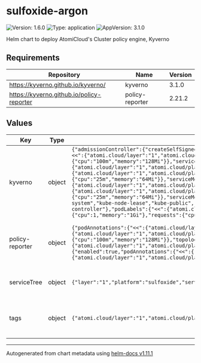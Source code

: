 # sulfoxide-argon

![Version: 1.6.0](https://img.shields.io/badge/Version-1.6.0-informational?style=flat-square) ![Type: application](https://img.shields.io/badge/Type-application-informational?style=flat-square) ![AppVersion: 3.1.0](https://img.shields.io/badge/AppVersion-3.1.0-informational?style=flat-square)

Helm chart to deploy AtomiCloud's Cluster policy engine, Kyverno

## Requirements

| Repository | Name | Version |
|------------|------|---------|
| https://kyverno.github.io/kyverno/ | kyverno | 3.1.0 |
| https://kyverno.github.io/policy-reporter | policy-reporter | 2.21.2 |

## Values

| Key | Type | Default | Description |
|-----|------|---------|-------------|
| kyverno | object | `{"admissionController":{"createSelfSignedCert":true,"podAnnotations":{"<<":{"atomi.cloud/layer":"1","atomi.cloud/platform":"sulfoxide","atomi.cloud/service":"argon"},"atomi.cloud/module":"admission-controller"},"podLabels":{"<<":{"atomi.cloud/layer":"1","atomi.cloud/platform":"sulfoxide","atomi.cloud/service":"argon"},"atomi.cloud/module":"admission-controller"},"replicas":1,"resources":{"limits":{"cpu":1,"memory":"1Gi"},"requests":{"cpu":"100m","memory":"128Mi"}},"serviceMonitor":{"enabled":true,"interval":"60s"}},"backgroundController":{"podAnnotations":{"<<":{"atomi.cloud/layer":"1","atomi.cloud/platform":"sulfoxide","atomi.cloud/service":"argon"},"atomi.cloud/module":"background-controller"},"podLabels":{"<<":{"atomi.cloud/layer":"1","atomi.cloud/platform":"sulfoxide","atomi.cloud/service":"argon"},"atomi.cloud/module":"background-controller"},"replicas":1,"resources":{"limits":{"cpu":1,"memory":"1Gi"},"requests":{"cpu":"25m","memory":"64Mi"}},"serviceMonitor":{"enabled":true,"interval":"60s"}},"cleanupController":{"podAnnotations":{"<<":{"atomi.cloud/layer":"1","atomi.cloud/platform":"sulfoxide","atomi.cloud/service":"argon"},"atomi.cloud/module":"cleanup-controller"},"podLabels":{"<<":{"atomi.cloud/layer":"1","atomi.cloud/platform":"sulfoxide","atomi.cloud/service":"argon"},"atomi.cloud/module":"cleanup-controller"},"replicas":1,"resources":{"limits":{"cpu":1,"memory":"1Gi"},"requests":{"cpu":"25m","memory":"64Mi"}},"serviceMonitor":{"enabled":true,"interval":"60s"}},"config":{"webhooks":[{"namespaceSelector":{"matchExpressions":[{"key":"kubernetes.io/metadata.name","operator":"NotIn","values":["kube-system","kube-node-lease","kube-public","kyverno"]}]}}]},"reportsController":{"podAnnotations":{"<<":{"atomi.cloud/layer":"1","atomi.cloud/platform":"sulfoxide","atomi.cloud/service":"argon"},"atomi.cloud/module":"reports-controller"},"podLabels":{"<<":{"atomi.cloud/layer":"1","atomi.cloud/platform":"sulfoxide","atomi.cloud/service":"argon"},"atomi.cloud/module":"reports-controller"},"replicas":1,"resources":{"limits":{"cpu":1,"memory":"1Gi"},"requests":{"cpu":"100m","memory":"128Mi"}},"serviceMonitor":{"enabled":true,"interval":"60s"}}}` | Kyverno Configuration. See [Kyverno](https://github.com/kyverno/kyverno/tree/main/charts/kyverno) |
| policy-reporter | object | `{"podAnnotations":{"<<":{"atomi.cloud/layer":"1","atomi.cloud/platform":"sulfoxide","atomi.cloud/service":"argon"},"atomi.cloud/module":"reporter"},"podLabels":{"<<":{"atomi.cloud/layer":"1","atomi.cloud/platform":"sulfoxide","atomi.cloud/service":"argon"},"atomi.cloud/module":"reporter"},"resources":{"limits":{"cpu":1,"memory":"1Gi"},"requests":{"cpu":"100m","memory":"128Mi"}},"topologySpreadConstraints":[{"labelSelector":{"matchLabels":{"<<":{"atomi.cloud/layer":"1","atomi.cloud/platform":"sulfoxide","atomi.cloud/service":"argon"},"atomi.cloud/module":"reporter"}},"maxSkew":1,"topologyKey":"topology.kubernetes.io/zone","whenUnsatisfiable":"ScheduleAnyway"}],"ui":{"enabled":true,"podAnnotations":{"<<":{"atomi.cloud/layer":"1","atomi.cloud/platform":"sulfoxide","atomi.cloud/service":"argon"},"atomi.cloud/module":"ui"},"podLabels":{"<<":{"atomi.cloud/layer":"1","atomi.cloud/platform":"sulfoxide","atomi.cloud/service":"argon"},"atomi.cloud/module":"ui"},"resources":{"limits":{"cpu":1,"memory":"1Gi"},"requests":{"cpu":"100m","memory":"128Mi"}}}}` | Kyverno Policy Reporter Configuration. See [Policy Reporter](https://github.com/kyverno/policy-reporter) |
| serviceTree | object | `{"layer":"1","platform":"sulfoxide","service":"argon"}` | AtomiCloud Service Tree. See [ServiceTree](https://atomicloud.larksuite.com/wiki/OkfJwTXGFiMJkrk6W3RuwRrZs64?theme=DARK&contentTheme=DARK#MHw5d76uDo2tBLx86cduFQMRsBb) |
| tags | object | `{"atomi.cloud/layer":"1","atomi.cloud/platform":"sulfoxide","atomi.cloud/service":"argon"}` | Kubernetes labels and annotations, following Service Tree |

----------------------------------------------
Autogenerated from chart metadata using [helm-docs v1.11.1](https://github.com/norwoodj/helm-docs/releases/v1.11.1)